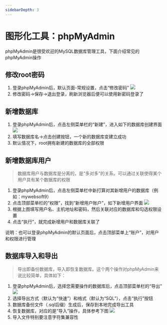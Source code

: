 ```yaml
---
sidebarDepth: 3
---
```

# 图形化工具：phpMyAdmin

phpMyAdmin是很受欢迎的MySQL数据库管理工具，下面介绍常见的phpMyAdmin操作

## 修改root密码

1. 登录phpMyAdmin后，默认页面-常规设置，点击“修改密码” ![](http://libs.websoft9.com/Websoft9/DocsPicture/zh/mysql/phpmyadmin-modifypw-websoft9.png)
2. 修改密码-&gt;保存-&gt;退出登录，刷新浏览器后便可以使用新密码登录了

## 新增数据库

1. 登录phpMyAdmin后，点击左侧菜单栏的“新建”，进入如下的数据库创建界面 ![](http://libs.websoft9.com/Websoft9/DocsPicture/zh/mysql/phpmyadmin-adddb-websoft9.png)
2. 填写数据库名-&gt;点击创建按钮，一个新的数据库变建立成功
3. 默认情况下，root拥有新建的数据库的全部权限

## 新增数据库用户

> 数据库用户与数据库是分离的，是“多对多”的关系。可以通过关联使得某个用户具有某个数据库的权限

1. 登录phpMyAdmin后，点击左侧菜单栏中新打算对其新增用户的数据库（例如：mywebsoft9）
2. 点击顶部菜单栏的“权限”，找到“新增用户账户”，如下新增用户界面 ![](http://libs.websoft9.com/Websoft9/DocsPicture/zh/mysql/phpmyadmin-adduser-websoft9.png)
3. 根据上图填写用户名、主机地址和密码，然后关联对应的数据库和勾选权限设置
4. 点击“执行”，就完成新增用户和数据库关联了

说明：也可以登录phpMyAdmin的默认页面后，点击顶部菜单上“账户”，对用户和权限进行管理

## 数据库导入和导出

> 导出即备份数据库，导入即恢复数据库。这个两个操作对phpMyAdmin来说比较简单，具体如下：

1. 登录phpMyAdmin后，选择您需要操作的数据库后，点击顶部菜单栏的“导出” ![](http://libs.websoft9.com/Websoft9/DocsPicture/zh/mysql/phpmyadmin-export-websoft9.png)
2. 选择导出方式（默认为“快速”）和格式（默认为“SQL”），点击“执行”按钮
3. 数据库备份文件（.sql后缀）生成后，保存到本地完成导出工具
4. 恢复数据库，对应的是“导入”操作，具体参考下图 ![](http://libs.websoft9.com/Websoft9/DocsPicture/zh/mysql/phpmyadmin-import-websoft9.png)
5. 导入文件特别要注意字符集兼容性
